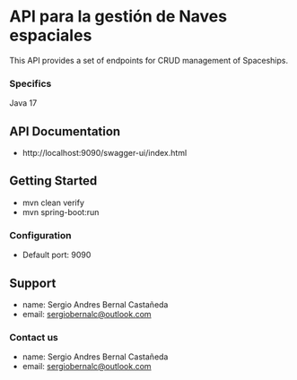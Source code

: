 # API para la gestión de Naves espaciales 

  This API provides a set of endpoints for CRUD management of Spaceships.

### Specifics
  Java 17


## API Documentation
- http://localhost:9090/swagger-ui/index.html

## Getting Started

- mvn clean verify
- mvn spring-boot:run


### Configuration

- Default port: 9090


## Support

- name: Sergio Andres Bernal Castañeda
- email: sergiobernalc@outlook.com

### Contact us

- name: Sergio Andres Bernal Castañeda
- email: sergiobernalc@outlook.com
